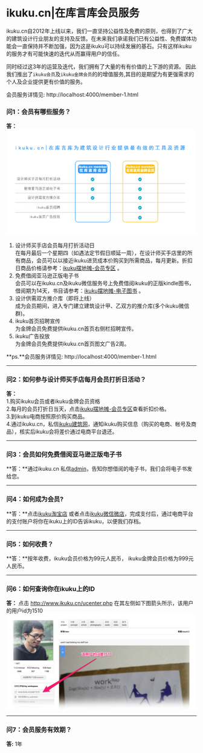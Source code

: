 # ikuku.cn|在库言库会员服务

ikuku.cn自2012年上线以来，我们一直坚持公益性及免费的原则，也得到了广大的建筑设计行业朋友的支持及反馈。在未来我们承诺我们已有公益性、免费媒体功能会一直保持并不断加强，因为这是ikuku可以持续发展的基石。只有这样ikuku的服务才有可能快速的迭代从而赢得用户的信任。  

同时经过这3年的运营及迭代，我们拥有了大量的有有价值的上下游的资源。 因此我们推出了`ikuku会员`及`ikuku金牌会员`的的增值服务,其目的是期望为有更强需求的个人及企业提供更有价值的服务。  

会员服务详情见: http://localhost:4000/member-1.html

### 问1：会员有哪些服务？  
**答：**  
![ikuku会员介绍](images/ikukumember.jpg)  
1. 设计师买手店会员每月打折活动日  
在每月最后一个星期四（如遇法定节假日顺延一周），在设计师买手店里的所有商品，会员可以以接近ikuku进货成本价购买到所需商品，每月更新。折扣日商品价格请参考：[ikuku摆地摊-会员专区](http://www.ikuku.cn/ucenter.php?action=shop) 。  
2. 免费借阅亚马逊正版电子书  
会员可以在ikuku.cn及ikuku微信服务号上免费借阅ikuku的正版kindle图书，借阅期为14天，书目请参考：[ikuku摆地摊-电子图书](http://www.ikuku.cn/ucenter.php?action=shop&type=kindle) 。  
3. 设计供需双方推介库（即将上线）  
成为会员期间，进入专门建立建筑设计甲、乙双方的推介库(多个ikuku微信群)。  
4. ikuku首页招聘宣传  
为金牌会员免费提供ikuku.cn首页右侧栏招聘宣传。  
5. ikuku广告投放  
为金牌会员免费提供ikuku.cn首页图文广告2周。  


**ps.**会员服务详情见: http://localhost:4000/member-1.html

-----

### 问2：如何参与设计师买手店每月会员打折日活动？ 
**答：**  
1.购买ikuku会员或者ikuku金牌会员资格  
2.每月的会员打折日当天，点击[ikuku摆地摊-会员专区](http://www.ikuku.cn/ucenter.php?action=shop)查看折扣价格。  
3.到ikuku电商按照原价购买商品。  
4.通过ikuku.cn，私信[ikuku建筑网](http://www.ikuku.cn/user/zaikuyanku)，通知ikuku购买信息（购买的电商、帐号及商品），核实后ikuku会将差价通过电商平台退还。  

----


### 问3：会员如何免费借阅亚马逊正版电子书    
**答：**通过ikuku.cn 私信[admin](http://www.ikuku.cn/user/1)，告知你想借阅的电子书，我们会将电子书发给您。  

----

### 问4：如何成为会员?  
**答：**点击[ikuku淘宝店](https://shop130496019.taobao.com) 或者点击[ikuku微信微店](http://mp.weixin.qq.com/bizmall/mallshelf?t=mall/list&biz=MjM5OTAxMDE2MA==&shelf_id=1&showwxpaytitle=1&scene=1&pass_ticket=eNVNbJGCmTjtOURVx3E3w7qJlgI6SpwfA1jiC4nxW2EIS3ikD2eJ9XjZhI%2BSzt8a)，完成支付后，通过电商平台的支付账户将你在ikuku上的ID告诉ikuku，以便我们存档。  

----

### 问5：如何收费？  
**答：**按年收费，ikuku会员价格为99元人民币， ikuku金牌会员价格为999元人民币。  

-----

### 问6：如何查询你在ikuku上的ID   
**答：**  点击 http://www.ikuku.cn/ucenter.php  在其左侧如下图箭头所示，该用户的用户id为1510    
![ikuku.cn user id](images/userid.jpg)


-----

### 问7：会员服务有效期？    
**答:** 1年


